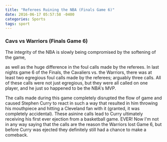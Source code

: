 ```yaml
---
title: "Referees Ruining the NBA (Finals Game 6)"
date: 2016-06-17 05:57:58 -0400
categories: Sports
tags: sport
---
```

### Cavs vs Warriors (Finals Game 6) ###

The integrity of the NBA is slowly being compromised by the softening of the game,
<!--sep-->
as well as the huge difference in the foul calls
made by the referees. In last nights game 6 of the Finals, the Cavaliers vs. the Warriors, there was at least two egregious foul calls
made by the referees; arguably three calls. All of these calls were not just egregious, but they were all called on one player, and
he just so happened to be the NBA's MVP.

The calls made during this game completely disrupted the flow of game and caused Stephen Curry to react in such a way that
resulted in him throwing his mouthpiece and hitting a Cleveland fan with it (granted, it was completely accidental). These asinine
calls lead to Curry ultimately receiving his first ever ejection from a basketball game. EVER! Now I'm not in any way saying that the calls
are the reason the Warriors lost Game 6, but before Curry was ejected they definitely still had a chance to make a comeback.
